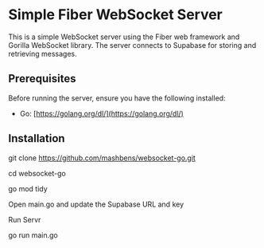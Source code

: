
# Simple Fiber WebSocket Server

This is a simple WebSocket server using the Fiber web framework and Gorilla WebSocket library. The server connects to Supabase for storing and retrieving messages.

## Prerequisites

Before running the server, ensure you have the following installed:

- Go: [https://golang.org/dl/](https://golang.org/dl/)


## Installation

git clone https://github.com/mashbens/websocket-go.git

cd websocket-go

go mod tidy

Open main.go and update the Supabase URL and key

Run Servr

go run main.go
